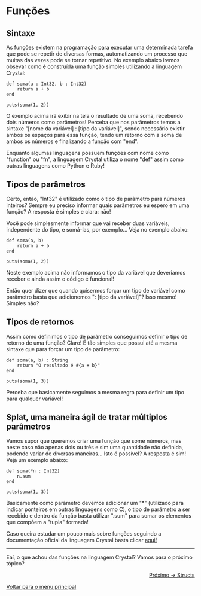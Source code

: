 # Funções

## Sintaxe

As funções existem na programação para executar uma determinada tarefa que pode se repetir de diversas formas, automatizando um processo que muitas das vezes pode se tornar repetitivo. No exemplo abaixo iremos obsevar como é construída uma função simples utilizando a linguagem Crystal:

```cr
def soma(a : Int32, b : Int32)
    return a + b
end

puts(soma(1, 2))
```

O exemplo acima irá exibir na tela o resultado de uma soma, recebendo dois números como parâmetros! Perceba que nos parâmetros temos a sintaxe "[nome da variável] : [tipo da variável]", sendo necessário existir ambos os espaços para essa função, tendo um retorno com a soma de ambos os números e finalizando a função com "end".

Enquanto algumas linguagens possuem funções com nome como "function" ou "fn", a linguagem Crystal utiliza o nome "def" assim como outras linguagens como Python e Ruby!

## Tipos de parâmetros

Certo, então, "Int32" é utilizado como o tipo de parâmetro para números inteiros? Sempre eu preciso informar quais parâmetros eu espero em uma função? A resposta é simples e clara: não! 

Você pode simplesmente informar que vai receber duas variáveis, independente do tipo, e somá-las, por exemplo... Veja no exemplo abaixo: 

```cr
def soma(a, b)
    return a + b
end

puts(soma(1, 2))
```

Neste exemplo acima não informamos o tipo da variável que deveríamos receber e ainda assim o código é funcional! 

Então quer dizer que quando quisermos forçar um tipo de variável como parâmetro basta que adicionemos ": [tipo da variável]"? Isso mesmo! Simples não?

## Tipos de retornos

Assim como definimos o tipo de parâmetro conseguimos definir o tipo de retorno de uma função? Claro! É tão simples que possui até a mesma sintaxe que para forçar um tipo de parâmetro:

```cr
def soma(a, b) : String
    return "O resultado é #{a + b}"
end

puts(soma(1, 3))
```

Perceba que basicamente seguimos a mesma regra para definir um tipo para qualquer variável!

## Splat, uma maneira ágil de tratar múltiplos parâmetros

Vamos supor que queremos criar uma função que some números, mas neste caso não apenas dois ou três e sim uma quantidade não definida, podendo variar de diversas maneiras... Isto é possível? A resposta é sim! Veja um exemplo abaixo:

```cr
def soma(*n : Int32)
    n.sum
end

puts(soma(1, 3))
```

Basicamente como parâmetro devemos adicionar um "*" (utilizado para indicar ponteiros em outras linguagens como C), o tipo de parâmetro a ser recebido e dentro da função basta utilizar ".sum" para somar os elementos que compõem a "tupla" formada!

Caso queira estudar um pouco mais sobre funções seguindo a documentação oficial da linguagem Crystal basta clicar <a href="https://crystal-lang.org/reference/1.6/syntax_and_semantics/new%2C_initialize_and_allocate.html">aqui!</a>

---

Eaí, o que achou das funções na linguagem Crystal? Vamos para o próximo tópico?

<p align="right">
  <a href="https://github.com/lanjoni/crystal4noobs/blob/main/content/conceitos/structs.md">Próximo -> Structs</a>
</p>

<p align="left">
  <a href="https://github.com/lanjoni/crystal4noobs#roadmap">Voltar para o menu principal</a>
</p>

